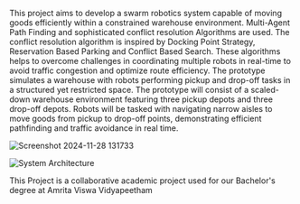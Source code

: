 This project aims to develop a swarm robotics system capable of moving goods efficiently within a constrained warehouse environment. Multi-Agent Path Finding and sophisticated 
conflict resolution Algorithms are used. The conflict resolution algorithm is inspired by Docking Point Strategy, Reservation Based Parking and Conflict Based Search. 
These algorithms helps to overcome challenges in coordinating multiple robots in real-time to avoid traffic congestion and optimize route efficiency. The prototype simulates a warehouse
with robots performing pickup and drop-off tasks in a structured yet restricted space. The prototype will consist of a scaled-down warehouse environment featuring three pickup depots and 
three drop-off depots. Robots will be tasked with navigating narrow aisles to move goods from pickup to drop-off points, demonstrating efficient pathfinding and traffic avoidance in real time.

![Screenshot 2024-11-28 131733](https://github.com/user-attachments/assets/c3d6a49c-5a72-4e36-b14f-efc84f3618e0)


![System Architecture](https://github.com/user-attachments/assets/01e614f2-cfae-4de5-b885-5ce88e7f49ad)


This Project is a collaborative academic project used for our Bachelor's degree at Amrita Viswa Vidyapeetham
